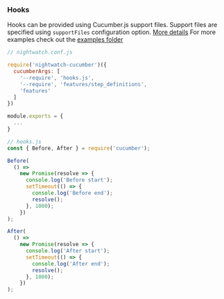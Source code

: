 ### Hooks

Hooks can be provided using Cucumber.js support files. Support files are specified using `supportFiles` configuration option.
[More details](https://github.com/cucumber/cucumber-js/blob/master/docs/support_files/hooks.md)
For more examples check out the [examples folder](https://github.com/mucsi96/nightwatch-cucumber/tree/master/examples)

```javascript
// nightwatch.conf.js

require('nightwatch-cucumber')({
  cucumberArgs: [
    '--require', 'hooks.js',
    '--require', 'features/step_definitions',
    'features'
  ]
})

module.exports = {
  ...
}
```

```javascript
// hooks.js
const { Before, After } = require('cucumber');

Before(
  () =>
    new Promise(resolve => {
      console.log('Before start');
      setTimeout(() => {
        console.log('Before end');
        resolve();
      }, 1000);
    })
);

After(
  () =>
    new Promise(resolve => {
      console.log('After start');
      setTimeout(() => {
        console.log('After end');
        resolve();
      }, 1000);
    })
);
```
